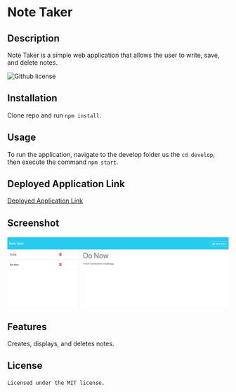 # Note Taker

  ## Description
Note Taker is a simple web application that allows the user to write, save, and delete notes.
  
  ![Github license](https://img.shields.io/badge/license-MIT-blue.svg)
 
  ## Installation
  Clone repo and run `npm install`.

  ## Usage
  To run the application, navigate to the develop folder us the `cd develop`, then execute the command `npm start`.

  ## Deployed Application Link
  [Deployed Application Link](https://note-taker-kprl.onrender.com)

  ## Screenshot
  ![](./Develop/public/assets/images/Screen_Shot_Note_Taker.png)

  ## Features
  Creates, displays, and deletes notes.

  ## License
    Licensed under the MIT license.